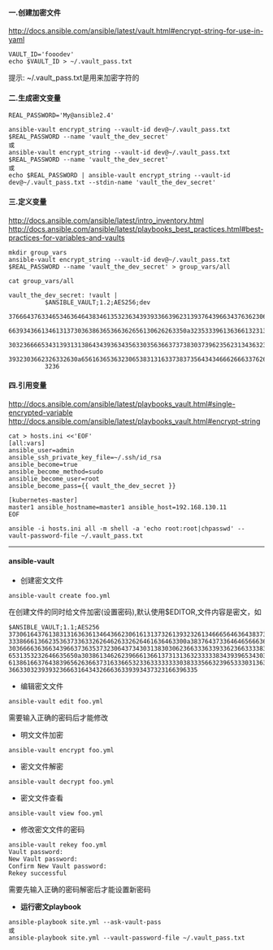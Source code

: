 #### 一.创建加密文件 ####
http://docs.ansible.com/ansible/latest/vault.html#encrypt-string-for-use-in-yaml
```
VAULT_ID='fooodev'
echo $VAULT_ID > ~/.vault_pass.txt
```
提示: ~/.vault_pass.txt是用来加密字符的
  
  
  
#### 二.生成密文变量 ####
```
REAL_PASSWORD='My@ansible2.4'

ansible-vault encrypt_string --vault-id dev@~/.vault_pass.txt $REAL_PASSWORD --name 'vault_the_dev_secret'
或
ansible-vault encrypt_string --vault-id dev@~/.vault_pass.txt $REAL_PASSWORD --name 'vault_the_dev_secret'
或
echo $REAL_PASSWORD | ansible-vault encrypt_string --vault-id dev@~/.vault_pass.txt --stdin-name 'vault_the_dev_secret'
```


#### 三.定义变量 ####
  
http://docs.ansible.com/ansible/latest/intro_inventory.html  
http://docs.ansible.com/ansible/latest/playbooks_best_practices.html#best-practices-for-variables-and-vaults
```
mkdir group_vars
ansible-vault encrypt_string --vault-id dev@~/.vault_pass.txt $REAL_PASSWORD --name 'vault_the_dev_secret' > group_vars/all
```
```
cat group_vars/all

vault_the_dev_secret: !vault |
          $ANSIBLE_VAULT;1.2;AES256;dev
          37666437633465346364643834613532363439393366396231393764396634376362306534343136
          6639343661346131373036386365366362656130626263350a323533396136366132313436646661
          30323666653431393131386434393634356330356366373738303739623562313436323134613134
          3932303662326332630a656163653632306538313163373837356434346662666337626262383537
          3236
```
  
  
  
#### 四.引用变量 ####
http://docs.ansible.com/ansible/latest/playbooks_vault.html#single-encrypted-variable
http://docs.ansible.com/ansible/latest/playbooks_vault.html#encrypt-string
```
cat > hosts.ini <<'EOF'
[all:vars]
ansible_user=admin   
ansible_ssh_private_key_file=~/.ssh/id_rsa   
ansible_become=true   
ansible_become_method=sudo   
ansiblie_become_user=root   
ansible_become_pass={{ vault_the_dev_secret }}

[kubernetes-master]
master1 ansible_hostname=master1 ansible_host=192.168.130.11
EOF

ansible -i hosts.ini all -m shell -a 'echo root:root|chpasswd' --vault-password-file ~/.vault_pass.txt
```


  
  
  
---
#### ansible-vault ####
- 创建密文文件
```
ansible-vault create foo.yml
```
在创建文件的同时给文件加密(设置密码),默认使用$EDITOR,文件内容是密文，如
```
$ANSIBLE_VAULT;1.1;AES256
37306164376138313163636134643662306161313732613932326134666564636438373531353138
3338666136623536373363326264626332626461636463300a383764373364646566636330383665
30366663636634396637363537323064373430313830306236633363393362366333383962396137
6531353232646635650a303861346262396661366137313136323333383439396534303138303566
61386166376438396562636637316336653233633333333038333566323965333031363565393462
3663303239393236663164343266636339393437323166396335
```

- 编辑密文文件
```
ansible-vault edit foo.yml
```
需要输入正确的密码后才能修改

- 明文文件加密
```
ansible-vault encrypt foo.yml
```

- 密文文件解密
```
ansible-vault decrypt foo.yml
```

- 密文文件查看
```
ansible-vault view foo.yml
```

- 修改密文文件的密码
```
ansible-vault rekey foo.yml                   
Vault password:
New Vault password:
Confirm New Vault password:
Rekey successful
```
需要先输入正确的密码解密后才能设置新密码

- **运行密文playbook**
```
ansible-playbook site.yml --ask-vault-pass
或
ansible-playbook site.yml --vault-password-file ~/.vault_pass.txt
```
